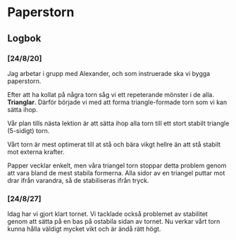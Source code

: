 # Paperstorn

## Logbok

### [24/8/20]

Jag arbetar i grupp med Alexander, och som instruerade ska vi bygga paperstorn.

Efter att ha kollat på några torn såg vi ett repeterande mönster i de alla. **Trianglar**. Därför började vi med att forma triangle-formade torn som vi kan sätta ihop.

Vår plan tills nästa lektion är att sätta ihop alla torn till ett stort stabilt triangle (5-sidigt) torn.

Vårt torn är mest optimerat till at stå och bära vikgt hellre än att stå stabilt mot externa krafter.

Papper vecklar enkelt, men våra triangel torn stoppar detta problem genom att vara bland de mest stabila formerna. Alla sidor av en triangel puttar mot drar ifrån varandra, så de stabiliseras ifrån tryck.

### [24/8/27]

Idag har vi gjort klart tornet. Vi tacklade också problemet av stabilitet genom att sätta på en bas på ostabila sidan av tornet. Nu verkar vårt torn kunna hålla väldigt mycket vikt och är ändå rätt högt.

